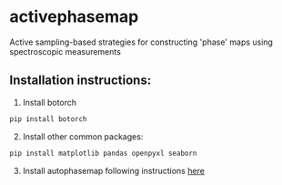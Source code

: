 # activephasemap
Active sampling-based strategies for constructing 'phase' maps using spectroscopic measurements

## Installation instructions:

1. Install botorch
```bash
pip install botorch
```

2. Install other common packages:
```bash
pip install matplotlib pandas openpyxl seaborn
```

3. Install autophasemap following instructions [here](https://github.com/pozzo-research-group/autophasemap)
